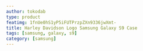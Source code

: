```yaml
---
author: tokodab
type: product
featimg: 1fnUe0hS1yP5iFUTPrzpZXn9336jwXmt-
title: Harley Davidson Logo Samsung Galaxy S9 Case
tags: [samsung, galaxy, s9]
category: [samsung]
---
```

